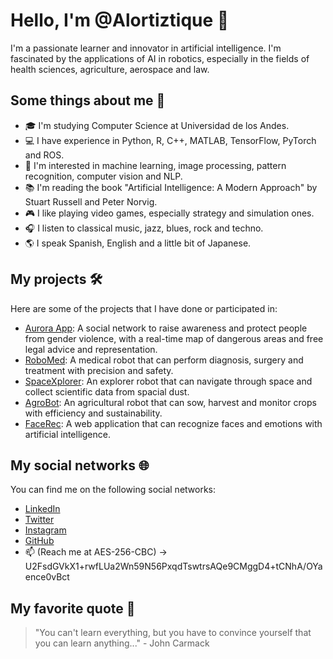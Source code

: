 # Hello, I'm @Alortiztique 👋

I'm a passionate learner and innovator in artificial intelligence. I'm fascinated by the applications of AI in robotics, especially in the fields of health sciences, agriculture, aerospace and law.

## Some things about me 🤖

- 🎓 I'm studying Computer Science at Universidad de los Andes.
- 💻 I have experience in Python, R, C++, MATLAB, TensorFlow, PyTorch and ROS.
- 🚀 I'm interested in machine learning, image processing, pattern recognition, computer vision and NLP.
- 📚 I'm reading the book "Artificial Intelligence: A Modern Approach" by Stuart Russell and Peter Norvig.
- 🎮 I like playing video games, especially strategy and simulation ones.
- 🎧 I listen to classical music, jazz, blues, rock and techno.
- 🌎 I speak Spanish, English and a little bit of Japanese.

## My projects 🛠️

Here are some of the projects that I have done or participated in:

- [Aurora App](https://linktr.ee/auroraapp): A social network to raise awareness and protect people from gender violence, with a real-time map of dangerous areas and free legal advice and representation.
- [RoboMed](https://): A medical robot that can perform diagnosis, surgery and treatment with precision and safety.
- [SpaceXplorer](https://): An explorer robot that can navigate through space and collect scientific data from spacial dust.
- [AgroBot](https://agrobot.com): An agricultural robot that can sow, harvest and monitor crops with efficiency and sustainability.
- [FaceRec](https://): A web application that can recognize faces and emotions with artificial intelligence.

## My social networks 🌐

You can find me on the following social networks:

- [LinkedIn](https://www.linkedin.com/in/Alortiztique)
- [Twitter](https://twitter.com/Alortiztique)
- [Instagram](https://www.instagram.com/Al.ortiztique)
- [GitHub](https://github.com/Alortiztique)
- 📫 (Reach me at AES-256-CBC) -> U2FsdGVkX1+rwfLUa2Wn59N56PxqdTswtrsAQe9CMggD4+tCNhA/OYaence0vBct

## My favorite quote 💬

> "You can't learn everything, but you have to convince yourself that you can learn anything..." - John Carmack


<!---
Alortiztique/Alortiztique is a ✨ special ✨ repository because its `README.md` (this file) appears on your GitHub profile.
You can click the Preview link to take a look at your changes.
--->

